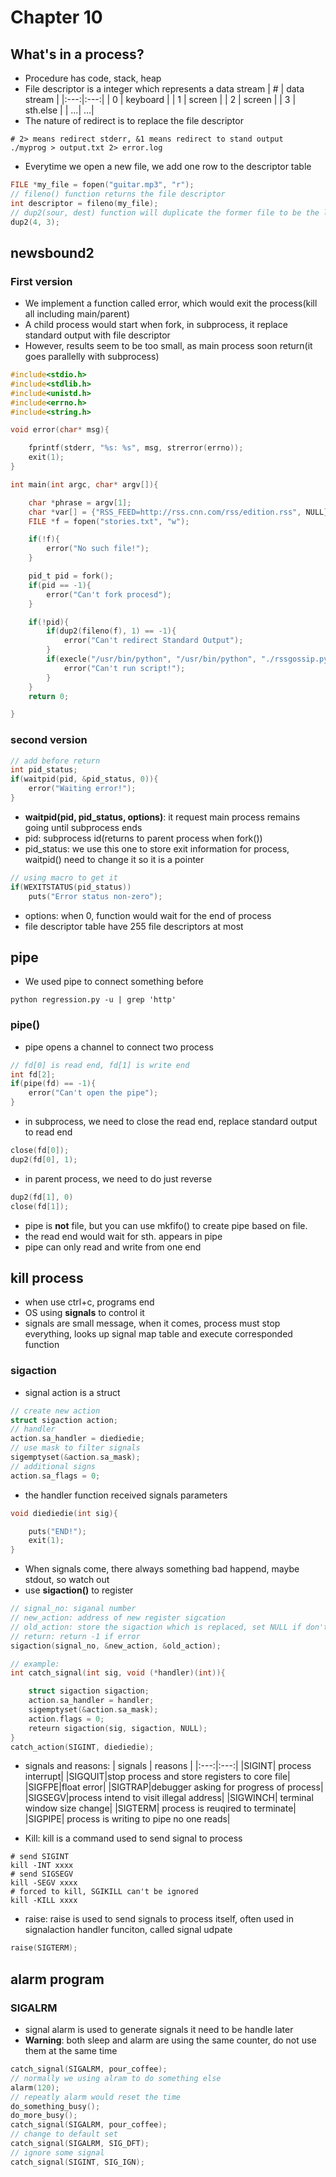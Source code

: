 # Chapter 10

## What's in a process?

- Procedure has code, stack, heap 
- File descriptor is a integer which represents a data stream
| # | data stream |
|:---:|:---:|
| 0 | keyboard |
| 1 | screen |
| 2 | screen |
| 3 | sth.else |
| ...| ...|
- The nature of redirect is to replace the file descriptor
```shell
# 2> means redirect stderr, &1 means redirect to stand output
./myprog > output.txt 2> error.log
```
- Everytime we open a new file, we add one row to the descriptor table
```c
FILE *my_file = fopen("guitar.mp3", "r");
// fileno() function returns the file descriptor
int descriptor = fileno(my_file);
// dup2(sour, dest) function will duplicate the former file to be the later file descriptor data stream
dup2(4, 3);
```
## newsbound2

### First version

- We implement a function called error, which would exit the process(kill all including main/parent)
- A child process would start when fork, in subprocess, it replace standard output with file descriptor
- However, results seem to be too small, as main process soon return(it goes parallelly with subprocess)

```c
#include<stdio.h>
#include<stdlib.h>
#include<unistd.h>
#include<errno.h>
#include<string.h>

void error(char* msg){

    fprintf(stderr, "%s: %s", msg, strerror(errno));
    exit(1);
}

int main(int argc, char* argv[]){

    char *phrase = argv[1];
    char *var[] = {"RSS_FEED=http://rss.cnn.com/rss/edition.rss", NULL};
    FILE *f = fopen("stories.txt", "w");

    if(!f){
        error("No such file!");
    }

    pid_t pid = fork();
    if(pid == -1){
        error("Can't fork procesd");
    }

    if(!pid){
        if(dup2(fileno(f), 1) == -1){
            error("Can't redirect Standard Output");
        }
        if(execle("/usr/bin/python", "/usr/bin/python", "./rssgossip.py", phrase, NULL, var) == -1){
            error("Can't run script!");
        }
    }
    return 0;

}
```

### second version


```c
// add before return
int pid_status;
if(waitpid(pid, &pid_status, 0)){
    error("Waiting error!");
}
```
- **waitpid(pid, pid_status, options)**: it request main process remains going until subprocess ends
- pid: subprocess id(returns to parent process when fork())
- pid_status: we use this one to store exit information for process, waitpid() need to change it so it is a pointer
```c
// using macro to get it
if(WEXITSTATUS(pid_status))
    puts("Error status non-zero");

```
- options: when 0, function would wait for the end of process
- file descriptor table have 255 file descriptors at most

## pipe

- We used pipe to connect something before
```shell
python regression.py -u | grep 'http'
```

### pipe()

- pipe opens a channel to connect two process
```c
// fd[0] is read end, fd[1] is write end
int fd[2];
if(pipe(fd) == -1){
    error("Can't open the pipe");
}
```
- in subprocess, we need to close the read end, replace standard output to read end
```c
close(fd[0]);
dup2(fd[0], 1);
```
- in parent process, we need to do just reverse
```c
dup2(fd[1], 0)
close(fd[1]);
```
- pipe is **not** file, but you can use mkfifo() to create pipe based on file.
- the read end would wait for sth. appears in pipe
- pipe can only read and write from one end

## kill process

- when use ctrl+c, programs end
- OS using **signals** to control it
- signals are small message, when it comes, process must stop everything, looks up signal map table and execute corresponded function

### sigaction

- signal action is a struct
```c
// create new action
struct sigaction action;
// handler
action.sa_handler = diediedie;
// use mask to filter signals
sigemptyset(&action.sa_mask);
// additional signs
action.sa_flags = 0;
```
- the handler function received signals parameters 
```c
void diediedie(int sig){

    puts("END!");
    exit(1);
}
```
- When signals come, there always something bad happend, maybe stdout, so watch out
- use **sigaction()** to register
```c
// signal_no: siganal number
// new_action: address of new register sigcation
// old_action: store the sigaction which is replaced, set NULL if don't need it
// return: return -1 if error
sigaction(signal_no, &new_action, &old_action);

// example:
int catch_signal(int sig, void (*handler)(int)){

    struct sigaction sigaction;
    action.sa_handler = handler;
    sigemptyset(&action.sa_mask);
    action.flags = 0;
    reteurn sigaction(sig, sigaction, NULL);
}
catch_action(SIGINT, diediedie);
```
- signals and reasons:
| signals | reasons |
|:---:|:---:|
|SIGINT| process interrupt|
|SIGQUIT|stop process and store registers to core file|
|SIGFPE|float error|
|SIGTRAP|debugger asking for progress of process|
|SIGSEGV|process intend to visit illegal address|
|SIGWINCH| terminal window size change|
|SIGTERM| process is reuqired to terminate|
|SIGPIPE| process is writing to pipe no one reads|

- Kill: kill is a command used to send signal to process
```shell
# send SIGINT
kill -INT xxxx
# send SIGSEGV
kill -SEGV xxxx
# forced to kill, SGIKILL can't be ignored
kill -KILL xxxx
```
- raise: raise is used to send signals to process itself, often used in signalaction handler funciton, called signal udpate
```c
raise(SIGTERM);
```

## alarm program

### SIGALRM

- signal alarm is used to generate signals it need to be handle later
- **Warning**: both sleep and alarm are using the same counter, do not use them at the same time
```c
catch_signal(SIGALRM, pour_coffee);
// normally we using alram to do something else
alarm(120);
// repeatly alarm would reset the time
do_something_busy();
do_more_busy();
catch_signal(SIGALRM, pour_coffee);
// change to default set
catch_signal(SIGALRM, SIG_DFT);
// ignore some signal
catch_signal(SIGINT, SIG_IGN);
```




